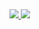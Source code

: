 <a href="https://portal.azure.com/#create/Microsoft.Template/uri/https%3A%2F%2Fraw.githubusercontent.com%2Fsebbrochet%2Fazure-jinja2%2Fmaster%2Fexamples%2F101-vm-2-nics%2Fgenerated%2Fazuredeploy.json" target="_blank">
    <img src="http://azuredeploy.net/deploybutton.png"/>
</a>
<a href="http://armviz.io/#/?load=https%3A%2F%2Fraw.githubusercontent.com%2Fsebbrochet%2Fazure-jinja2%2Fmaster%2Fexamples%2F101-vm-2-nics%2Fgenerated%2Fazuredeploy.json" target="_blank">
    <img src="http://armviz.io/visualizebutton.png"/>
</a>
